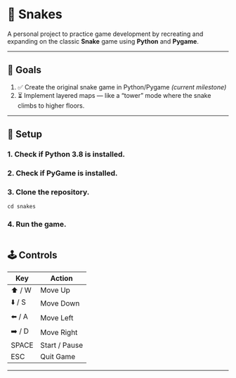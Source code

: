 # 🐍 Snakes

A personal project to practice game development by recreating and expanding on the classic **Snake** game using **Python** and **Pygame**.

---

## 🎯 Goals

1. ✅ Create the original snake game in Python/Pygame *(current milestone)*  
2. ⏳ Implement layered maps — like a “tower” mode where the snake climbs to higher floors.

---

## 🧰 Setup

### 1. Check if Python 3.8 is installed.

### 2. Check if PyGame is installed. 

### 3. Clone the repository.

``` git clone https://github.com/klfang1/snakes.git
cd snakes
```
### 4. Run the game.
``` python SnakeGame.py
```
## 🕹️ Controls

| Key | Action |
|-----|--------|
| ⬆️ / W | Move Up |
| ⬇️ / S | Move Down |
| ⬅️ / A | Move Left |
| ➡️ / D | Move Right |
| SPACE | Start / Pause |    not done yet
| ESC | Quit Game |          not done yet

---
